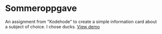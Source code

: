 # Sommeroppgave
An assignment from "Kodehode" to create a simple information card about a subject of choice. I chose ducks.
<a href="https://sindre2.github.io/Sommeroppgave/">View demo</a>
